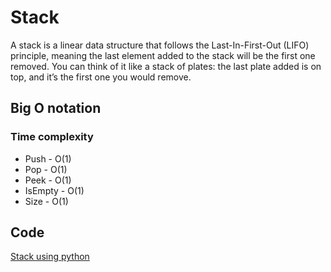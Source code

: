# Stack

A stack is a linear data structure that follows the Last-In-First-Out (LIFO) principle, meaning the last element added to the stack will be the first one removed. You can think of it like a stack of plates: the last plate added is on top, and it’s the first one you would remove.

## Big O notation

### Time complexity

- Push - O(1)
- Pop - O(1)
- Peek - O(1)
- IsEmpty - O(1)
- Size - O(1)

## Code

[Stack using python](./sources/stack.py)